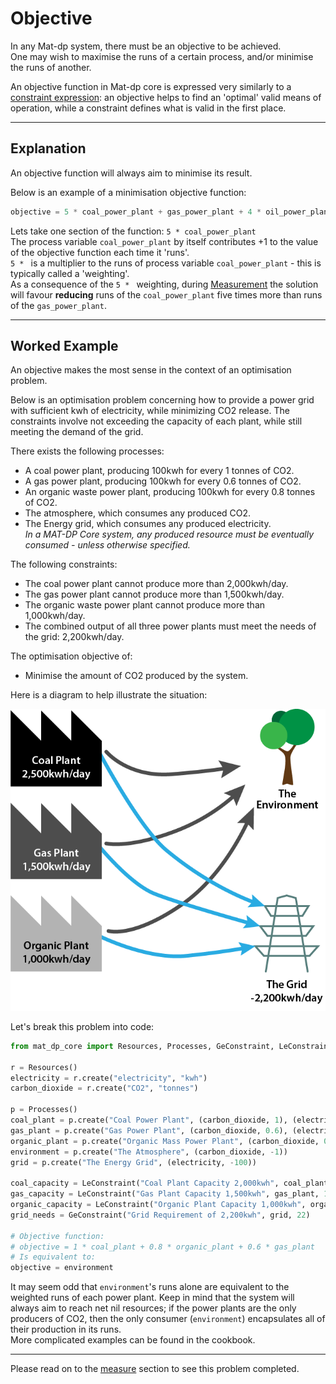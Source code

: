 # **Objective**

In any Mat-dp system, there must be an objective to be achieved.  
One may wish to maximise the runs of a certain process, and/or minimise the runs of another.

An objective function in Mat-dp core is expressed very similarly to a [constraint expression](advancedconstraints.md): an objective helps to find an 'optimal' valid means of operation, while a constraint defines what is valid in the first place.

---

## **Explanation**

An objective function will always aim to minimise its result.  

Below is an example of a minimisation objective function:

```py
objective = 5 * coal_power_plant + gas_power_plant + 4 * oil_power_plant
```

Lets take one section of the function: `5 * coal_power_plant`  
The process variable `coal_power_plant` by itself contributes +1 to the value of the objective function each time it 'runs'.  
`5 * ` is a multiplier to the runs of process variable `coal_power_plant` - this is typically called a 'weighting'.  
As a consequence of the `5 * ` weighting, during [Measurement](measure.md) the solution will favour **reducing** runs of the `coal_power_plant` five times more than runs of the `gas_power_plant`.

---

## **Worked Example**

An objective makes the most sense in the context of an optimisation problem.

Below is an optimisation problem concerning how to provide a power grid with sufficient kwh of electricity, while minimizing CO2 release. The constraints involve not exceeding the capacity of each plant, while still meeting the demand of the grid.

There exists the following processes:

* A coal power plant, producing 100kwh for every 1 tonnes of CO2.
* A gas power plant, producing 100kwh for every 0.6 tonnes of CO2.
* An organic waste power plant, producing 100kwh for every 0.8 tonnes of CO2.
* The atmosphere, which consumes any produced CO2.
* The Energy grid, which consumes any produced electricity.  
  *In a MAT-DP Core system, any produced resource must be eventually consumed - unless otherwise specified.*

The following constraints:

* The coal power plant cannot produce more than 2,000kwh/day.
* The gas power plant cannot produce more than 1,500kwh/day.
* The organic waste power plant cannot produce more than 1,000kwh/day.
* The combined output of all three power plants must meet the needs of the grid: 2,200kwh/day.

The optimisation objective of:

* Minimise the amount of CO2 produced by the system.

Here is a diagram to help illustrate the situation:

![](../res/threefactories.png)

Let's break this problem into code:

```py
from mat_dp_core import Resources, Processes, GeConstraint, LeConstraint, Measure

r = Resources()
electricity = r.create("electricity", "kwh")
carbon_dioxide = r.create("CO2", "tonnes")

p = Processes()
coal_plant = p.create("Coal Power Plant", (carbon_dioxide, 1), (electricity, 100))
gas_plant = p.create("Gas Power Plant", (carbon_dioxide, 0.6), (electricity, 100))
organic_plant = p.create("Organic Mass Power Plant", (carbon_dioxide, 0.8), (electricity, 100))
environment = p.create("The Atmosphere", (carbon_dioxide, -1))
grid = p.create("The Energy Grid", (electricity, -100))

coal_capacity = LeConstraint("Coal Plant Capacity 2,000kwh", coal_plant, 20)
gas_capacity = LeConstraint("Gas Plant Capacity 1,500kwh", gas_plant, 15)
organic_capacity = LeConstraint("Organic Plant Capacity 1,000kwh", organic_plant, 10)
grid_needs = GeConstraint("Grid Requirement of 2,200kwh", grid, 22)

# Objective function:
# objective = 1 * coal_plant + 0.8 * organic_plant + 0.6 * gas_plant
# Is equivalent to:
objective = environment
```

It may seem odd that `environment`'s runs alone are equivalent to the weighted runs of each power plant.  Keep in mind that the system will always aim to reach net nil resources; if the power plants are the only producers of CO2, then the only consumer (`environment`) encapsulates all of their production in its runs.  
More complicated examples can be found in the cookbook.

---

Please read on to the [measure](measure.md) section to see this problem completed.
